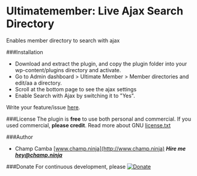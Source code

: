 # Ultimatemember: Live Ajax Search Directory
Enables member directory to search with ajax

###Installation

 - Download and extract the plugin, and copy the plugin folder into your wp-content/plugins directory and activate.
 - Go to Admin dashboard > Ultimate Member > Member directories and edit/aa a directory.
 - Scroll at the bottom page to see the ajax settings 
 - Enable Search with Ajax by switching it to "Yes".

Write your feature/issue [here](https://github.com/champsupertramp/Ajaxify-Ultimatemember-Search-Form/issues).

###License
The plugin is **free** to use both personal and commercial. If you used commercial, **please credit**.
Read more about GNU [license.txt](http://www.gnu.org/licenses/gpl-2.0.txt)

###Author
- Champ Camba [www.champ.ninja](http://www.champ.ninja)
***Hire me hey@champ.ninja***

###Donate 
For continuous development, please [![Donate](https://www.paypal.com/en_US/i/btn/btn_donateCC_LG.gif)](https://www.paypal.com/cgi-bin/webscr?cmd=_s-xclick&hosted_button_id=FSCA3GGS7ERDS)
